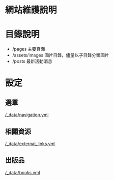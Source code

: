 # 網站維護說明

# 目錄說明
* /pages
主要頁面
* /assets/images
圖片目錄，儘量以子目錄分類圖片
* /posts
最新活動消息

# 設定
## 選單
[/_data/navigation.yml](/_data/navigation.yml)

## 相關資源
[/_data/external_links.yml](/_data/external_links.yml)
## 出版品
[/_data/books.yml](/_data/books.yml)